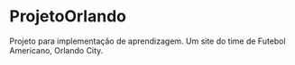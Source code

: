 # ProjetoOrlando
Projeto para implementação de aprendizagem. Um site do time de Futebol Americano, Orlando City.
